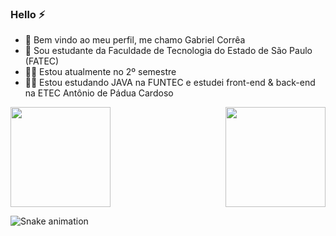 ### Hello ⚡

- 🐲 Bem vindo ao meu perfil, me chamo Gabriel Corrêa
- 👾 Sou estudante da Faculdade de Tecnologia do Estado de São Paulo (FATEC)
- 🐱‍💻 Estou atualmente no 2º semestre
- 🐱‍🚀 Estou estudando JAVA na FUNTEC e estudei front-end & back-end na ETEC Antônio de Pádua Cardoso

<div>
  <img  height="160em" src="https://github-readme-stats.vercel.app/api?username=correagabriel&show_icons=true&theme=bear&include_all_commits=true&count_private=true"/>
  <img align="right" height="160em" src="https://github-readme-stats.vercel.app/api/top-langs/?username=correagabriel&layout=compact&langs_count=16&theme=bear"/>
</div>

![Snake animation](https://github.com/correagabriel/correagabriel/blob/output/github-contribution-grid-snake.svg)
